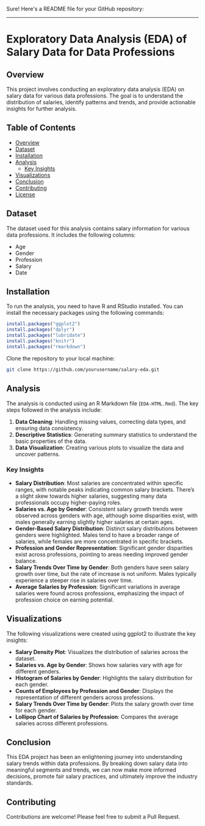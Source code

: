 Sure! Here's a README file for your GitHub repository:

---

# Exploratory Data Analysis (EDA) of Salary Data for Data Professions

## Overview

This project involves conducting an exploratory data analysis (EDA) on salary data for various data professions. The goal is to understand the distribution of salaries, identify patterns and trends, and provide actionable insights for further analysis.

## Table of Contents

- [Overview](#overview)
- [Dataset](#dataset)
- [Installation](#installation)
- [Analysis](#analysis)
  - [Key Insights](#key-insights)
- [Visualizations](#visualizations)
- [Conclusion](#conclusion)
- [Contributing](#contributing)
- [License](#license)

## Dataset

The dataset used for this analysis contains salary information for various data professions. It includes the following columns:
- Age
- Gender
- Profession
- Salary
- Date

## Installation

To run the analysis, you need to have R and RStudio installed. You can install the necessary packages using the following commands:

```R
install.packages("ggplot2")
install.packages("dplyr")
install.packages("lubridate")
install.packages("knitr")
install.packages("rmarkdown")
```

Clone the repository to your local machine:

```bash
git clone https://github.com/yourusername/salary-eda.git
```

## Analysis

The analysis is conducted using an R Markdown file (`EDA-HTML.Rmd`). The key steps followed in the analysis include:

1. **Data Cleaning**: Handling missing values, correcting data types, and ensuring data consistency.
2. **Descriptive Statistics**: Generating summary statistics to understand the basic properties of the data.
3. **Data Visualization**: Creating various plots to visualize the data and uncover patterns.

### Key Insights

- **Salary Distribution**: Most salaries are concentrated within specific ranges, with notable peaks indicating common salary brackets. There’s a slight skew towards higher salaries, suggesting many data professionals occupy higher-paying roles.
- **Salaries vs. Age by Gender**: Consistent salary growth trends were observed across genders with age, although some disparities exist, with males generally earning slightly higher salaries at certain ages.
- **Gender-Based Salary Distribution**: Distinct salary distributions between genders were highlighted. Males tend to have a broader range of salaries, while females are more concentrated in specific brackets.
- **Profession and Gender Representation**: Significant gender disparities exist across professions, pointing to areas needing improved gender balance.
- **Salary Trends Over Time by Gender**: Both genders have seen salary growth over time, but the rate of increase is not uniform. Males typically experience a steeper rise in salaries over time.
- **Average Salaries by Profession**: Significant variations in average salaries were found across professions, emphasizing the impact of profession choice on earning potential.

## Visualizations

The following visualizations were created using ggplot2 to illustrate the key insights:
- **Salary Density Plot**: Visualizes the distribution of salaries across the dataset.
- **Salaries vs. Age by Gender**: Shows how salaries vary with age for different genders.
- **Histogram of Salaries by Gender**: Highlights the salary distribution for each gender.
- **Counts of Employees by Profession and Gender**: Displays the representation of different genders across professions.
- **Salary Trends Over Time by Gender**: Plots the salary growth over time for each gender.
- **Lollipop Chart of Salaries by Profession**: Compares the average salaries across different professions.

## Conclusion

This EDA project has been an enlightening journey into understanding salary trends within data professions. By breaking down salary data into meaningful segments and trends, we can now make more informed decisions, promote fair salary practices, and ultimately improve the industry standards.

## Contributing

Contributions are welcome! Please feel free to submit a Pull Request.


